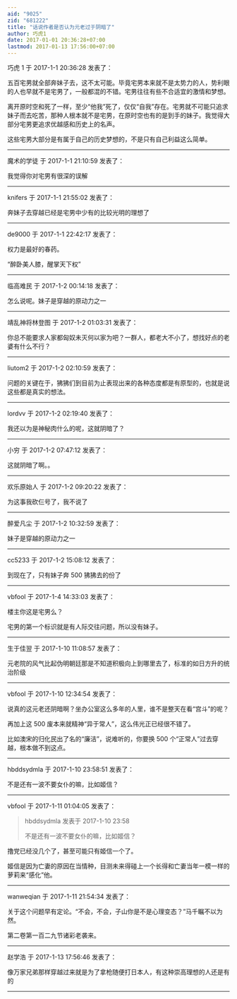 ```yaml
---
aid: "9025"
zid: "681222"
title: "话说作者是否认为元老过于阴暗了"
author: 巧虎1
date: 2017-01-01 20:36:28+07:00
lastmod: 2017-01-13 17:56:00+07:00
---
```


巧虎 1 于 2017-1-1 20:36:28 发表了：

五百宅男就全部奔妹子去，这不太可能。毕竟宅男本来就不是太势力的人，势利眼的人也早就不是宅男了，一般都混的不错。宅男往往有些不合适宜的激情和梦想。

离开原时空和死了一样，至少“他我”死了，仅仅“自我”存在。宅男就不可能只追求妹子而去吃苦，那种人根本就不是宅男，在原时空也有的是到手的妹子。我觉得大部分宅男更追求优越感和历史上的名声。

这些宅男大部分是有属于自己的历史梦想的，不是只有自己利益这么简单。

---

魔术的学徒 于 2017-1-1 21:10:59 发表了：

我觉得你对宅男有很深的误解

---

knifers 于 2017-1-1 21:55:02 发表了：

奔妹子去穿越已经是宅男中少有的比较光明的理想了

---

de9000 于 2017-1-1 22:42:17 发表了：

权力是最好的春药。

“醉卧美人膝，醒掌天下权”

---

临高难民 于 2017-1-2 00:14:18 发表了：

怎么说呢。妹子是穿越的原动力之一

---

靖乱神将林登图 于 2017-1-2 01:03:31 发表了：

你总不能要求人家都匈奴未灭何以家为吧？一群人，都老大不小了，想找好点的老婆有什么不行？

---

liutom2 于 2017-1-2 02:10:59 发表了：

问题的关键在于，狒狒们到目前为止表现出来的各种态度都是有原型的，也就是说这些都是真实的想法。

---

lordvv 于 2017-1-2 02:19:40 发表了：

我还以为是神秘肉什么的呢，这就阴暗了？

---

小穷 于 2017-1-2 07:47:12 发表了：

这就阴暗了啊。。

---

欢乐原始人 于 2017-1-2 09:20:22 发表了：

为这事我砍仨号了，我不说了

---

醉爱凡尘 于 2017-1-2 10:32:59 发表了：

妹子是穿越的原动力之一

---

cc5233 于 2017-1-2 15:08:12 发表了：

到现在了，只有妹子奔 500 狒狒去的份了

---

vbfool 于 2017-1-4 14:33:03 发表了：

楼主你这是宅男么？

宅男的第一个标识就是有人际交往问题，所以没有妹子。

---

生于佳翌 于 2017-1-10 11:08:57 发表了：

元老院的风气比起伪明朝廷那是不知道积极向上到哪里去了，标准的如日方升的统治阶级

---

vbfool 于 2017-1-10 12:34:54 发表了：

说真的这元老还阴暗啊？坐办公室这么多年的人里，谁不是整天在看“宫斗”的呢？

再加上这 500 废本来就精神“异于常人”，这么伟光正已经很不错了。

比如澳宋的归化民出了名的“廉洁”，说难听的，你要换 500 个“正常人”过去穿越，根本做不到这点。

---

hbddsydmla 于 2017-1-10 23:58:51 发表了：

不是还有一波不要女仆的嘛，比如姬信？

---

vbfool 于 2017-1-11 01:04:05 发表了：

> hbddsydmla 发表于 2017-1-10 23:58
>
> 不是还有一波不要女仆的嘛，比如姬信？

撸党已经没几个了，甚至可能只有姬信一个了。

姬信是因为亡妻的原因在当情种，目测未来得碰上一个长得和亡妻当年一模一样的萝莉来“感化”他。

---

wanweqian 于 2017-1-11 21:54:34 发表了：

关于这个问题早有定论。“不会，不会，子山你是不是心理变态？”马千瞩不以为然。

第二卷第一百二九节诸彩老袭来。

---

赵学浩 于 2017-1-13 17:56:46 发表了：

像万家兄弟那样穿越过来就是为了拿枪随便打日本人，有这种崇高理想的人还是有的

---

